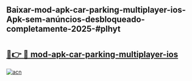 ## Baixar-mod-apk-car-parking-multiplayer-ios-Apk-sem-anúncios-desbloqueado-completamente-2025-#plhyt

# <h2><a href="https://ainizakaria.my?title=mod-apk-car-parking-multiplayer-ios&ref=20M">🔗👉 🔴 mod-apk-car-parking-multiplayer-ios</a></h2>

[![acn](https://github.com/user-attachments/assets/0f9c940e-d8b0-45ae-aac7-cd30a18b3e1c)](https://ainizakaria.my?title=mod-apk-car-parking-multiplayer-ios&ref=20M)

